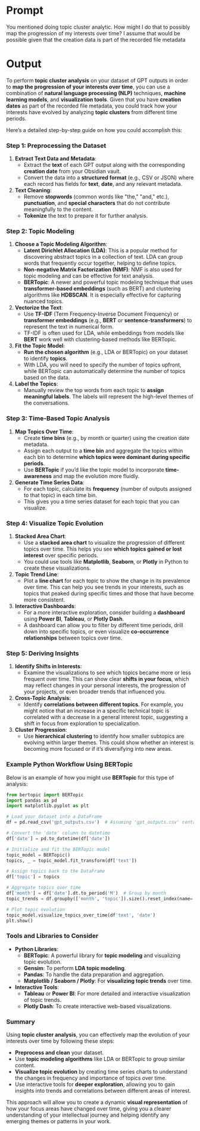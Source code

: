 # Prompt

You mentioned doing topic cluster analytic. How might I do that to possibly map the progression of my interests over time? I assume that would be possible given that the creation data is part of the recorded file metadata

# Output

To perform **topic cluster analysis** on your dataset of GPT outputs in order to **map the progression of your interests over time**, you can use a combination of **natural language processing (NLP)** techniques, **machine learning models**, and **visualization tools**. Given that you have **creation dates** as part of the recorded file metadata, you could track how your interests have evolved by analyzing **topic clusters** from different time periods.

Here’s a detailed step-by-step guide on how you could accomplish this:

### Step 1: Preprocessing the Dataset

1. **Extract Text Data and Metadata**:
   - Extract the **text** of each GPT output along with the corresponding **creation date** from your Obsidian vault.
   - Convert the data into a **structured format** (e.g., CSV or JSON) where each record has fields for **text**, **date**, and any relevant metadata.
2. **Text Cleaning**:
   - Remove **stopwords** (common words like "the," "and," etc.), **punctuation**, and **special characters** that do not contribute meaningfully to the content.
   - **Tokenize** the text to prepare it for further analysis.

### Step 2: Topic Modeling

1. **Choose a Topic Modeling Algorithm**:
   - **Latent Dirichlet Allocation (LDA)**: This is a popular method for discovering abstract topics in a collection of text. LDA can group words that frequently occur together, helping to define topics.
   - **Non-negative Matrix Factorization (NMF)**: NMF is also used for topic modeling and can be effective for text analysis.
   - **BERTopic**: A newer and powerful topic modeling technique that uses **transformer-based embeddings** (such as BERT) and clustering algorithms like **HDBSCAN**. It is especially effective for capturing nuanced topics.
2. **Vectorize the Text**:
   - Use **TF-IDF** (Term Frequency-Inverse Document Frequency) or **transformer embeddings** (e.g., **BERT** or **sentence-transformers**) to represent the text in numerical form.
   - TF-IDF is often used for LDA, while embeddings from models like **BERT** work well with clustering-based methods like BERTopic.
3. **Fit the Topic Model**:
   - **Run the chosen algorithm** (e.g., LDA or BERTopic) on your dataset to identify **topics**.
   - With LDA, you will need to specify the number of topics upfront, while BERTopic can automatically determine the number of topics based on the data.
4. **Label the Topics**:
   - Manually review the top words from each topic to **assign meaningful labels**. The labels will represent the high-level themes of the conversations.

### Step 3: Time-Based Topic Analysis

1. **Map Topics Over Time**:
   - Create **time bins** (e.g., by month or quarter) using the creation date metadata.
   - Assign each output to a **time bin** and aggregate the topics within each bin to determine **which topics were dominant during specific periods**.
   - Use **BERTopic** if you’d like the topic model to incorporate **time-awareness** and map the evolution more fluidly.
2. **Generate Time Series Data**:
   - For each topic, calculate its **frequency** (number of outputs assigned to that topic) in each time bin.
   - This gives you a time series dataset for each topic that you can visualize.

### Step 4: Visualize Topic Evolution

1. **Stacked Area Chart**:
   - Use a **stacked area chart** to visualize the progression of different topics over time. This helps you see **which topics gained or lost interest** over specific periods.
   - You could use tools like **Matplotlib**, **Seaborn**, or **Plotly** in Python to create these visualizations.
2. **Topic Trend Line**:
   - Plot a **line chart** for each topic to show the change in its prevalence over time. This can help you see trends in your interests, such as topics that peaked during specific times and those that have become more consistent.
3. **Interactive Dashboards**:
   - For a more interactive exploration, consider building a **dashboard** using **Power BI**, **Tableau**, or **Plotly Dash**.
   - A dashboard can allow you to filter by different time periods, drill down into specific topics, or even visualize **co-occurrence relationships** between topics over time.

### Step 5: Deriving Insights

1. **Identify Shifts in Interests**:
   - Examine the visualizations to see which topics became more or less frequent over time. This can show clear **shifts in your focus**, which may reflect changes in your personal interests, the progression of your projects, or even broader trends that influenced you.
2. **Cross-Topic Analysis**:
   - Identify **correlations between different topics**. For example, you might notice that an increase in a specific technical topic is correlated with a decrease in a general interest topic, suggesting a shift in focus from exploration to specialization.
3. **Cluster Progression**:
   - Use **hierarchical clustering** to identify how smaller subtopics are evolving within larger themes. This could show whether an interest is becoming more focused or if it’s diversifying into new areas.

### Example Python Workflow Using BERTopic

Below is an example of how you might use **BERTopic** for this type of analysis:

```python
from bertopic import BERTopic
import pandas as pd
import matplotlib.pyplot as plt

# Load your dataset into a DataFrame
df = pd.read_csv('gpt_outputs.csv')  # Assuming 'gpt_outputs.csv' contains 'text' and 'date' columns

# Convert the 'date' column to datetime
df['date'] = pd.to_datetime(df['date'])

# Initialize and fit the BERTopic model
topic_model = BERTopic()
topics, _ = topic_model.fit_transform(df['text'])

# Assign topics back to the DataFrame
df['topic'] = topics

# Aggregate topics over time
df['month'] = df['date'].dt.to_period('M')  # Group by month
topic_trends = df.groupby(['month', 'topic']).size().reset_index(name='count')

# Plot topic evolution
topic_model.visualize_topics_over_time(df'text', 'date')
plt.show()
```

### Tools and Libraries to Consider

- **Python Libraries**:
  - **BERTopic**: A powerful library for **topic modeling** and visualizing topic evolution.
  - **Gensim**: To perform **LDA topic modeling**.
  - **Pandas**: To handle the data preparation and aggregation.
  - **Matplotlib / Seaborn / Plotly**: For **visualizing topic trends** over time.
- **Interactive Tools**:
  - **Tableau** or **Power BI**: For more detailed and interactive visualization of topic trends.
  - **Plotly Dash**: To create interactive web-based visualizations.

### Summary

Using **topic cluster analysis**, you can effectively map the evolution of your interests over time by following these steps:

- **Preprocess and clean** your dataset.
- Use **topic modeling algorithms** like LDA or BERTopic to group similar content.
- **Visualize topic evolution** by creating time series charts to understand the changes in frequency and importance of topics over time.
- Use interactive tools for **deeper exploration**, allowing you to gain insights into trends and correlations between different areas of interest.

This approach will allow you to create a dynamic **visual representation** of how your focus areas have changed over time, giving you a clearer understanding of your intellectual journey and helping identify any emerging themes or patterns in your work.






